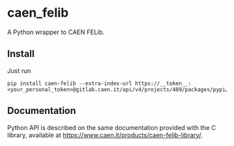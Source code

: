 # caen_felib
A Python wrapper to CAEN FELib.

## Install
Just run

    pip install caen-felib --extra-index-url https://__token__:<your_personal_token>@gitlab.caen.it/api/v4/projects/489/packages/pypi/simple

## Documentation
Python API is described on the same documentation provided with the C library,
available at https://www.caen.it/products/caen-felib-library/.
